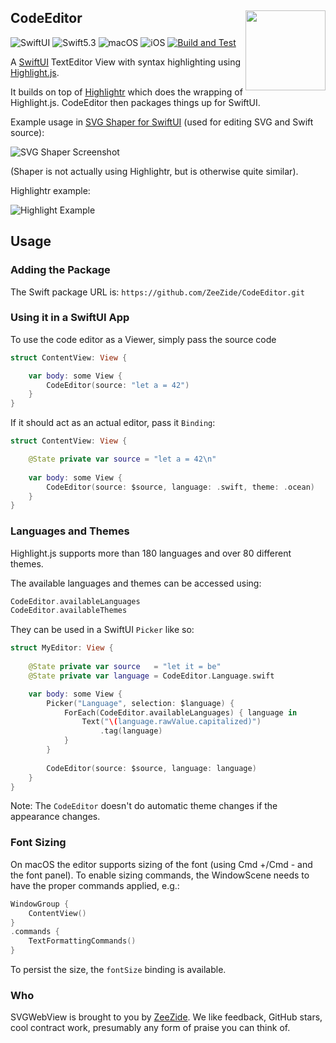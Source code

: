 <h2>
  CodeEditor
  <img src="https://zeezide.de/img/svgshaper/SVGShaper512.png"
       align="right" width="128" height="128" />
</h2>

![SwiftUI](https://img.shields.io/badge/SwiftUI-orange.svg)
![Swift5.3](https://img.shields.io/badge/swift-5.3-blue.svg)
![macOS](https://img.shields.io/badge/os-macOS-green.svg?style=flat)
![iOS](https://img.shields.io/badge/os-iOS-green.svg?style=flat)
[![Build and Test](https://github.com/ZeeZide/CodeEditor/actions/workflows/swift.yml/badge.svg?branch=main)](https://github.com/ZeeZide/CodeEditor/actions/workflows/swift.yml)

A [SwiftUI](https://developer.apple.com/xcode/swiftui/)
TextEditor View with syntax highlighting using
[Highlight.js](https://highlightjs.org).

It builds on top of
[Highlightr](https://github.com/raspu/Highlightr)
which does the wrapping of Highlight.js.
CodeEditor then packages things up for SwiftUI.

Example usage in 
[SVG Shaper for SwiftUI](https://zeezide.de/en/products/svgshaper/)
(used for editing SVG and Swift source):

![SVG Shaper Screenshot](https://pbs.twimg.com/media/E0ydNH9XEAQ-USY?format=png)

(Shaper is not actually using Highlightr, but is otherwise quite similar).

Highlightr example:

![Highlight Example](https://raw.githubusercontent.com/raspu/Highlightr/master/coding.gif)


## Usage

### Adding the Package

The Swift package URL is: `https://github.com/ZeeZide/CodeEditor.git`

### Using it in a SwiftUI App

 To use the code editor as a Viewer, simply pass the source code
```swift
struct ContentView: View {

    var body: some View {
        CodeEditor(source: "let a = 42")
    }
}
```

If it should act as an actual editor, pass it `Binding`:

```swift
struct ContentView: View {

    @State private var source = "let a = 42\n"
    
    var body: some View {
        CodeEditor(source: $source, language: .swift, theme: .ocean)
    }
}
```

### Languages and Themes

Highlight.js supports more than 180 languages and over 80 different themes.

The available languages and themes can be accessed using:
```swift
CodeEditor.availableLanguages
CodeEditor.availableThemes
```

They can be used in a SwiftUI `Picker` like so:

```swift
struct MyEditor: View {
  
    @State private var source   = "let it = be"
    @State private var language = CodeEditor.Language.swift

    var body: some View {
        Picker("Language", selection: $language) {
            ForEach(CodeEditor.availableLanguages) { language in
                Text("\(language.rawValue.capitalized)")
                    .tag(language)
            }
        }
    
        CodeEditor(source: $source, language: language)
    }
}
```

Note: The `CodeEditor` doesn't do automatic theme changes if the appearance
     changes.

### Font Sizing

On macOS the editor supports sizing of the font (using Cmd +/Cmd - and the
font panel).
To enable sizing commands, the WindowScene needs to have the proper commands
applied, e.g.:

```swift
WindowGroup {
    ContentView()
}
.commands {
    TextFormattingCommands()
}
```
To persist the size, the `fontSize` binding is available.


### Who

SVGWebView is brought to you by [ZeeZide](https://zeezide.de).
We like feedback, GitHub stars, cool contract work, 
presumably any form of praise you can think of.
